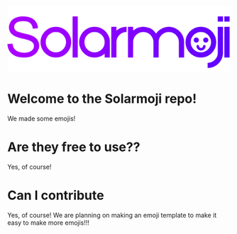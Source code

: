 <p align="center">
  <img src="https://github.com/Solarium-Networks/Solarmoji/blob/main/sources/Solarmoji-new.png?raw=true" />
</p>
<h1>Welcome to the Solarmoji repo!</h1>
We made some emojis!
<h1>Are they free to use??</h1>
Yes, of course!
<h1>Can I contribute</h1>
Yes, of course! We are planning on making an emoji template to make it easy to make more emojis!!!
